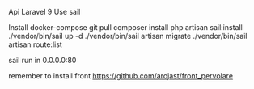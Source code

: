 Api
Laravel 9 
Use sail 


Install docker-compose
git pull 
composer install
php artisan sail:install
./vendor/bin/sail up -d
./vendor/bin/sail artisan migrate
./vendor/bin/sail artisan route:list

sail run in 0.0.0.0:80

remember to install front
https://github.com/arojast/front_pervolare
